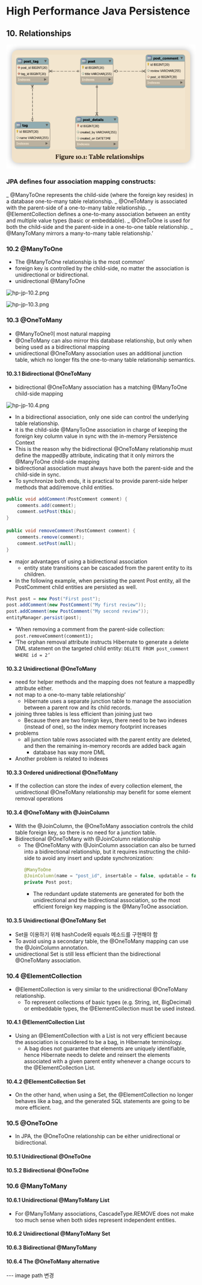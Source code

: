 # High Performance Java Persistence

## 10. Relationships

![table-relations.png](../images/table-relations.png)

### JPA defines four association mapping constructs:

_ @ManyToOne represents the child-side (where the foreign key resides) in a database one-to-many table relationship.
_ @OneToMany is associated with the parent-side of a one-to-many table relationship.
_ @ElementCollection defines a one-to-many association between an entity and multiple value types (basic or embeddable).
_ @OneToOne is used for both the child-side and the parent-side in a one-to-one table relationship.
_ @ManyToMany mirrors a many-to-many table relationship.’

### 10.2 @ManyToOne

- The @ManyToOne relationship is the most common’
- foreign key is controlled by the child-side, no matter the association is unidirectional or bidirectional.
- unidirectional @ManyToOne

![hp-jp-10.2.png](hp-jp-10.2.png)

![hp-jp-10.3.png](hp-jp-10.3.png)

### 10.3 @OneToMany

- @ManyToOne이 most natural mapping
- @OneToMany can also mirror this database relationship, but only when being used as a bidirectional mapping
- unidirectional @OneToMany association uses an additional junction table, which no longer fits the one-to-many table
  relationship semantics.

#### 10.3.1 Bidirectional @OneToMany

- bidirectional @OneToMany association has a matching @ManyToOne child-side mapping

![hp-jp-10.4.png](hp-jp-10.4.png)

- In a bidirectional association, only one side can control the underlying table relationship.
- it is the child-side @ManyToOne association in charge of keeping the foreign key column value in sync with the
  in-memory Persistence Context
- This is the reason why the bidirectional @OneToMany relationship must define the mappedBy attribute, indicating that
  it only mirrors the @ManyToOne child-side mapping
- bidirectional association must always have both the parent-side and the child-side in sync.
- To synchronize both ends, it is practical to provide parent-side helper methods that add/remove child entities.

```java
public void addComment(PostComment comment) {
    comments.add(comment);
    comment.setPost(this);
}

public void removeComment(PostComment comment) {
    comments.remove(comment);
    comment.setPost(null);
}
```

- major advantages of using a bidirectional association
    - entity state transitions can be cascaded from the parent entity to its children.
- In the following example, when persisting the parent Post entity, all the PostComment child entities are persisted as
  well.

```java
Post post = new Post("First post");
post.addComment(new PostComment("My first review"));
post.addComment(new PostComment("My second review"));
entityManager.persist(post);
```

- ‘When removing a comment from the parent-side collection:
  `post.removeComment(comment1);`
- ‘The orphan removal attribute instructs Hibernate to generate a delete DML statement on the targeted child entity:
  `DELETE FROM post_comment WHERE id = 2’`

#### 10.3.2 Unidirectional @OneToMany

- need for helper methods and the mapping does not feature a mappedBy attribute either.
- not map to a one-to-many table relationship’
    - Hibernate uses a separate junction table to manage the association between a parent row and its child records.
- joining three tables is less efficient than joining just two
    - Because there are two foreign keys, there need to be two indexes (instead of one), so the index memory footprint
      increases
- problems
    - all junction table rows associated with the parent entity are deleted, and then the remaining in-memory records
      are added back again
        - database has way more DML
- Another problem is related to indexes

#### 10.3.3 Ordered unidirectional @OneToMany
- If the collection can store the index of every collection element, the unidirectional @OneToMany relationship may benefit for some element removal operations

#### 10.3.4 @OneToMany with @JoinColumn
- With the @JoinColumn, the @OneToMany association controls the child table foreign key, so there is no need for a junction table.
- Bidirectional @OneToMany with @JoinColumn relationship
  - The @OneToMany with @JoinColumn association can also be turned into a bidirectional relationship, but it requires instructing the child-side to avoid any insert and update synchronization:
    ```java
    @ManyToOne
    @JoinColumn(name = "post_id", insertable = false, updatable = false)
    private Post post;
    ```
    - The redundant update statements are generated for both the unidirectional and the bidirectional association, so the most efficient foreign key mapping is the @ManyToOne association.

#### 10.3.5 Unidirectional @OneToMany Set
- Set을 이용하기 위해 hashCode와 equals 메소드를 구현해야 함
- To avoid using a secondary table, the @OneToMany mapping can use the @JoinColumn annotation.
- unidirectional Set is still less efficient than the bidirectional @OneToMany association.

### 10.4 @ElementCollection
- @ElementCollection is very similar to the unidirectional @OneToMany relationship.
  - To represent collections of basic types (e.g. String, int, BigDecimal) or embeddable types, the @ElementCollection must be used instead.

#### 10.4.1 @ElementCollection List
- Using an @ElementCollection with a List is not very efficient because the association is considered to be a bag, in Hibernate terminology.
  - A bag does not guarantee that elements are uniquely identifiable, hence Hibernate needs to delete and reinsert the elements associated with a given parent entity whenever a change occurs to the @ElementCollection List.

#### 10.4.2 @ElementCollection Set
- On the other hand, when using a Set, the @ElementCollection no longer behaves like a bag, and the generated SQL statements are going to be more efficient.

### 10.5 @OneToOne
- In JPA, the @OneToOne relationship can be either unidirectional or bidirectional.

#### 10.5.1 Unidirectional @OneToOne

#### 10.5.2 Bidirectional @OneToOne

### 10.6 @ManyToMany

#### 10.6.1 Unidirectional @ManyToMany List
- For @ManyToMany associations, CascadeType.REMOVE does not make too much sense when both sides represent independent entities.

#### 10.6.2 Unidirectional @ManyToMany Set

#### 10.6.3 Bidirectional @ManyToMany

#### 10.6.4 The @OneToMany alternative

--- image path 변경